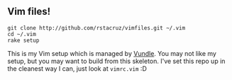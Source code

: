 Vim files!
----------

    git clone http://github.com/rstacruz/vimfiles.git ~/.vim
    cd ~/.vim
    rake setup

This is my Vim setup which is managed by [Vundle][vundle]. You may not like my setup,
but you may want to build from this skeleton. I've set this repo up in the 
cleanest way I can, just look at `vimrc.vim` :D

[vundle]: https://github.com/gmarik/vundle
